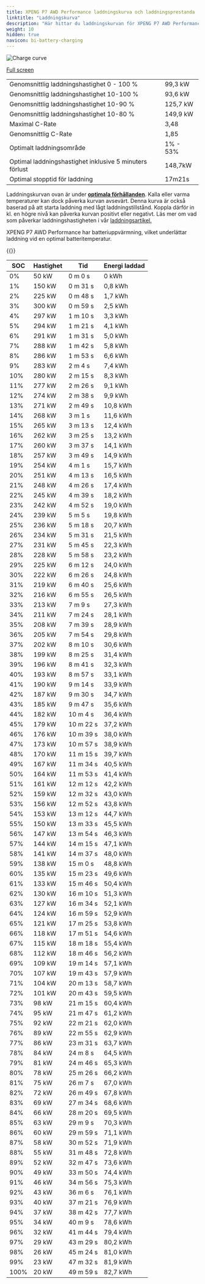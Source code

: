 ```yaml
---
title: XPENG P7 AWD Performance laddningskurva och laddningsprestanda
linktitle: "Laddningskurva"
description: "Här hittar du laddningskurvan för XPENG P7 AWD Performance."
weight: 10
hidden: true
navicon: bi-battery-charging
---
```

<!-- markdownlint-disable MD033 -->
<img src="../chargingcurve.svg" alt="Charge curve" class="img-fluid">

[Full screen](../chargingcurve.svg)


<table class="table table-striped">
<tbody>
<tr>
<td>Genomsnittlig laddningshastighet 0 - 100 %</td><td>99,3 kW</td>
</tr>
<tr>
<td>Genomsnittlig laddningshastighet 10-100 %</td><td>93,6 kW</td>
</tr>
<tr>
<td>Genomsnittlig laddningshastighet 10-90 %</td><td>125,7 kW</td>
</tr>
<tr>
<td>Genomsnittlig laddningshastighet 10-80 %</td><td>149,9 kW</td>
</tr>
<tr>
<td>Maximal C-Rate</td><td>3,48</td>
</tr>
<tr>
<td>Genomsnittlig C-Rate</td><td>1,85</td>
</tr>
<tr>
<td>Optimalt laddningsområde</td><td>1% - 53%</td>
</tr>
<tr>
<td>Optimal laddningshastighet inklusive 5 minuters förlust</td><td>148,7kW</td>
</tr>
<tr>
<td>Optimal stopptid för laddning</td><td>17m21s</td>
</tr>
</tbody>
</table>


Laddningskurvan ovan är under **[optimala förhållanden](../../../../../technology/battery/charging/#temperatur)**. Kalla eller varma temperaturer kan dock påverka kurvan avsevärt. Denna kurva är också baserad på att starta laddning med lågt laddningstillstånd. Koppla därför in kl. en högre nivå kan påverka kurvan positivt eller negativt. Läs mer om vad som påverkar laddningshastigheten i vår [laddningsartikel.](../../../../../technology/battery/charging/) 


XPENG P7 AWD Performance har batteriuppvärmning, vilket underlättar laddning vid en optimal batteritemperatur.


{{<evkxdisplayaddarticle />}}
<table class="table table-striped">
<thead>
<tr><th>SOC</th><th>Hastighet</th><th>Tid</th><th>Energi laddad</th></tr>
</thead>
<tbody>
<tr>
<td>0%</td><td>50 kW</td><td> 0 m 0 s </td><td>0 kWh </td>
</tr>
<tr>
<td>1%</td><td>150 kW</td><td> 0 m 31 s </td><td>0,8 kWh </td>
</tr>
<tr>
<td>2%</td><td>225 kW</td><td> 0 m 48 s </td><td>1,7 kWh </td>
</tr>
<tr>
<td>3%</td><td>300 kW</td><td> 0 m 59 s </td><td>2,5 kWh </td>
</tr>
<tr>
<td>4%</td><td>297 kW</td><td> 1 m 10 s </td><td>3,3 kWh </td>
</tr>
<tr>
<td>5%</td><td>294 kW</td><td> 1 m 21 s </td><td>4,1 kWh </td>
</tr>
<tr>
<td>6%</td><td>291 kW</td><td> 1 m 31 s </td><td>5,0 kWh </td>
</tr>
<tr>
<td>7%</td><td>288 kW</td><td> 1 m 42 s </td><td>5,8 kWh </td>
</tr>
<tr>
<td>8%</td><td>286 kW</td><td> 1 m 53 s </td><td>6,6 kWh </td>
</tr>
<tr>
<td>9%</td><td>283 kW</td><td> 2 m 4 s </td><td>7,4 kWh </td>
</tr>
<tr>
<td>10%</td><td>280 kW</td><td> 2 m 15 s </td><td>8,3 kWh </td>
</tr>
<tr>
<td>11%</td><td>277 kW</td><td> 2 m 26 s </td><td>9,1 kWh </td>
</tr>
<tr>
<td>12%</td><td>274 kW</td><td> 2 m 38 s </td><td>9,9 kWh </td>
</tr>
<tr>
<td>13%</td><td>271 kW</td><td> 2 m 49 s </td><td>10,8 kWh </td>
</tr>
<tr>
<td>14%</td><td>268 kW</td><td> 3 m 1 s </td><td>11,6 kWh </td>
</tr>
<tr>
<td>15%</td><td>265 kW</td><td> 3 m 13 s </td><td>12,4 kWh </td>
</tr>
<tr>
<td>16%</td><td>262 kW</td><td> 3 m 25 s </td><td>13,2 kWh </td>
</tr>
<tr>
<td>17%</td><td>260 kW</td><td> 3 m 37 s </td><td>14,1 kWh </td>
</tr>
<tr>
<td>18%</td><td>257 kW</td><td> 3 m 49 s </td><td>14,9 kWh </td>
</tr>
<tr>
<td>19%</td><td>254 kW</td><td> 4 m 1 s </td><td>15,7 kWh </td>
</tr>
<tr>
<td>20%</td><td>251 kW</td><td> 4 m 13 s </td><td>16,5 kWh </td>
</tr>
<tr>
<td>21%</td><td>248 kW</td><td> 4 m 26 s </td><td>17,4 kWh </td>
</tr>
<tr>
<td>22%</td><td>245 kW</td><td> 4 m 39 s </td><td>18,2 kWh </td>
</tr>
<tr>
<td>23%</td><td>242 kW</td><td> 4 m 52 s </td><td>19,0 kWh </td>
</tr>
<tr>
<td>24%</td><td>239 kW</td><td> 5 m 5 s </td><td>19,8 kWh </td>
</tr>
<tr>
<td>25%</td><td>236 kW</td><td> 5 m 18 s </td><td>20,7 kWh </td>
</tr>
<tr>
<td>26%</td><td>234 kW</td><td> 5 m 31 s </td><td>21,5 kWh </td>
</tr>
<tr>
<td>27%</td><td>231 kW</td><td> 5 m 45 s </td><td>22,3 kWh </td>
</tr>
<tr>
<td>28%</td><td>228 kW</td><td> 5 m 58 s </td><td>23,2 kWh </td>
</tr>
<tr>
<td>29%</td><td>225 kW</td><td> 6 m 12 s </td><td>24,0 kWh </td>
</tr>
<tr>
<td>30%</td><td>222 kW</td><td> 6 m 26 s </td><td>24,8 kWh </td>
</tr>
<tr>
<td>31%</td><td>219 kW</td><td> 6 m 40 s </td><td>25,6 kWh </td>
</tr>
<tr>
<td>32%</td><td>216 kW</td><td> 6 m 55 s </td><td>26,5 kWh </td>
</tr>
<tr>
<td>33%</td><td>213 kW</td><td> 7 m 9 s </td><td>27,3 kWh </td>
</tr>
<tr>
<td>34%</td><td>211 kW</td><td> 7 m 24 s </td><td>28,1 kWh </td>
</tr>
<tr>
<td>35%</td><td>208 kW</td><td> 7 m 39 s </td><td>28,9 kWh </td>
</tr>
<tr>
<td>36%</td><td>205 kW</td><td> 7 m 54 s </td><td>29,8 kWh </td>
</tr>
<tr>
<td>37%</td><td>202 kW</td><td> 8 m 10 s </td><td>30,6 kWh </td>
</tr>
<tr>
<td>38%</td><td>199 kW</td><td> 8 m 25 s </td><td>31,4 kWh </td>
</tr>
<tr>
<td>39%</td><td>196 kW</td><td> 8 m 41 s </td><td>32,3 kWh </td>
</tr>
<tr>
<td>40%</td><td>193 kW</td><td> 8 m 57 s </td><td>33,1 kWh </td>
</tr>
<tr>
<td>41%</td><td>190 kW</td><td> 9 m 14 s </td><td>33,9 kWh </td>
</tr>
<tr>
<td>42%</td><td>187 kW</td><td> 9 m 30 s </td><td>34,7 kWh </td>
</tr>
<tr>
<td>43%</td><td>185 kW</td><td> 9 m 47 s </td><td>35,6 kWh </td>
</tr>
<tr>
<td>44%</td><td>182 kW</td><td> 10 m 4 s </td><td>36,4 kWh </td>
</tr>
<tr>
<td>45%</td><td>179 kW</td><td> 10 m 22 s </td><td>37,2 kWh </td>
</tr>
<tr>
<td>46%</td><td>176 kW</td><td> 10 m 39 s </td><td>38,0 kWh </td>
</tr>
<tr>
<td>47%</td><td>173 kW</td><td> 10 m 57 s </td><td>38,9 kWh </td>
</tr>
<tr>
<td>48%</td><td>170 kW</td><td> 11 m 15 s </td><td>39,7 kWh </td>
</tr>
<tr>
<td>49%</td><td>167 kW</td><td> 11 m 34 s </td><td>40,5 kWh </td>
</tr>
<tr>
<td>50%</td><td>164 kW</td><td> 11 m 53 s </td><td>41,4 kWh </td>
</tr>
<tr>
<td>51%</td><td>161 kW</td><td> 12 m 12 s </td><td>42,2 kWh </td>
</tr>
<tr>
<td>52%</td><td>159 kW</td><td> 12 m 32 s </td><td>43,0 kWh </td>
</tr>
<tr>
<td>53%</td><td>156 kW</td><td> 12 m 52 s </td><td>43,8 kWh </td>
</tr>
<tr>
<td>54%</td><td>153 kW</td><td> 13 m 12 s </td><td>44,7 kWh </td>
</tr>
<tr>
<td>55%</td><td>150 kW</td><td> 13 m 33 s </td><td>45,5 kWh </td>
</tr>
<tr>
<td>56%</td><td>147 kW</td><td> 13 m 54 s </td><td>46,3 kWh </td>
</tr>
<tr>
<td>57%</td><td>144 kW</td><td> 14 m 15 s </td><td>47,1 kWh </td>
</tr>
<tr>
<td>58%</td><td>141 kW</td><td> 14 m 37 s </td><td>48,0 kWh </td>
</tr>
<tr>
<td>59%</td><td>138 kW</td><td> 15 m 0 s </td><td>48,8 kWh </td>
</tr>
<tr>
<td>60%</td><td>135 kW</td><td> 15 m 23 s </td><td>49,6 kWh </td>
</tr>
<tr>
<td>61%</td><td>133 kW</td><td> 15 m 46 s </td><td>50,4 kWh </td>
</tr>
<tr>
<td>62%</td><td>130 kW</td><td> 16 m 10 s </td><td>51,3 kWh </td>
</tr>
<tr>
<td>63%</td><td>127 kW</td><td> 16 m 34 s </td><td>52,1 kWh </td>
</tr>
<tr>
<td>64%</td><td>124 kW</td><td> 16 m 59 s </td><td>52,9 kWh </td>
</tr>
<tr>
<td>65%</td><td>121 kW</td><td> 17 m 25 s </td><td>53,8 kWh </td>
</tr>
<tr>
<td>66%</td><td>118 kW</td><td> 17 m 51 s </td><td>54,6 kWh </td>
</tr>
<tr>
<td>67%</td><td>115 kW</td><td> 18 m 18 s </td><td>55,4 kWh </td>
</tr>
<tr>
<td>68%</td><td>112 kW</td><td> 18 m 46 s </td><td>56,2 kWh </td>
</tr>
<tr>
<td>69%</td><td>109 kW</td><td> 19 m 14 s </td><td>57,1 kWh </td>
</tr>
<tr>
<td>70%</td><td>107 kW</td><td> 19 m 43 s </td><td>57,9 kWh </td>
</tr>
<tr>
<td>71%</td><td>104 kW</td><td> 20 m 13 s </td><td>58,7 kWh </td>
</tr>
<tr>
<td>72%</td><td>101 kW</td><td> 20 m 43 s </td><td>59,5 kWh </td>
</tr>
<tr>
<td>73%</td><td>98 kW</td><td> 21 m 15 s </td><td>60,4 kWh </td>
</tr>
<tr>
<td>74%</td><td>95 kW</td><td> 21 m 47 s </td><td>61,2 kWh </td>
</tr>
<tr>
<td>75%</td><td>92 kW</td><td> 22 m 21 s </td><td>62,0 kWh </td>
</tr>
<tr>
<td>76%</td><td>89 kW</td><td> 22 m 55 s </td><td>62,9 kWh </td>
</tr>
<tr>
<td>77%</td><td>86 kW</td><td> 23 m 31 s </td><td>63,7 kWh </td>
</tr>
<tr>
<td>78%</td><td>84 kW</td><td> 24 m 8 s </td><td>64,5 kWh </td>
</tr>
<tr>
<td>79%</td><td>81 kW</td><td> 24 m 46 s </td><td>65,3 kWh </td>
</tr>
<tr>
<td>80%</td><td>78 kW</td><td> 25 m 26 s </td><td>66,2 kWh </td>
</tr>
<tr>
<td>81%</td><td>75 kW</td><td> 26 m 7 s </td><td>67,0 kWh </td>
</tr>
<tr>
<td>82%</td><td>72 kW</td><td> 26 m 49 s </td><td>67,8 kWh </td>
</tr>
<tr>
<td>83%</td><td>69 kW</td><td> 27 m 34 s </td><td>68,6 kWh </td>
</tr>
<tr>
<td>84%</td><td>66 kW</td><td> 28 m 20 s </td><td>69,5 kWh </td>
</tr>
<tr>
<td>85%</td><td>63 kW</td><td> 29 m 9 s </td><td>70,3 kWh </td>
</tr>
<tr>
<td>86%</td><td>60 kW</td><td> 29 m 59 s </td><td>71,1 kWh </td>
</tr>
<tr>
<td>87%</td><td>58 kW</td><td> 30 m 52 s </td><td>71,9 kWh </td>
</tr>
<tr>
<td>88%</td><td>55 kW</td><td> 31 m 48 s </td><td>72,8 kWh </td>
</tr>
<tr>
<td>89%</td><td>52 kW</td><td> 32 m 47 s </td><td>73,6 kWh </td>
</tr>
<tr>
<td>90%</td><td>49 kW</td><td> 33 m 50 s </td><td>74,4 kWh </td>
</tr>
<tr>
<td>91%</td><td>46 kW</td><td> 34 m 56 s </td><td>75,3 kWh </td>
</tr>
<tr>
<td>92%</td><td>43 kW</td><td> 36 m 6 s </td><td>76,1 kWh </td>
</tr>
<tr>
<td>93%</td><td>40 kW</td><td> 37 m 21 s </td><td>76,9 kWh </td>
</tr>
<tr>
<td>94%</td><td>37 kW</td><td> 38 m 42 s </td><td>77,7 kWh </td>
</tr>
<tr>
<td>95%</td><td>34 kW</td><td> 40 m 9 s </td><td>78,6 kWh </td>
</tr>
<tr>
<td>96%</td><td>32 kW</td><td> 41 m 44 s </td><td>79,4 kWh </td>
</tr>
<tr>
<td>97%</td><td>29 kW</td><td> 43 m 29 s </td><td>80,2 kWh </td>
</tr>
<tr>
<td>98%</td><td>26 kW</td><td> 45 m 24 s </td><td>81,0 kWh </td>
</tr>
<tr>
<td>99%</td><td>23 kW</td><td> 47 m 32 s </td><td>81,9 kWh </td>
</tr>
<tr>
<td>100%</td><td>20 kW</td><td> 49 m 59 s </td><td>82,7 kWh </td>
</tr>
</tbody>
</table>

